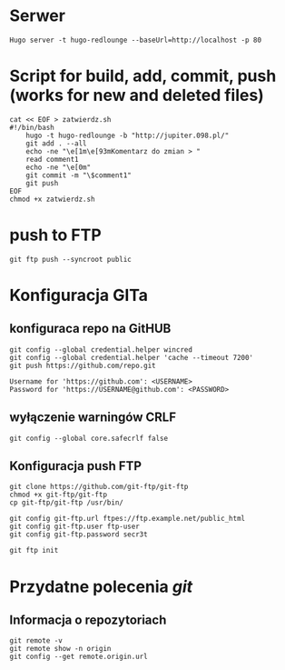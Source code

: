 # Serwer
```
Hugo server -t hugo-redlounge --baseUrl=http://localhost -p 80
```

# Script for build, add, commit, push (works for new and deleted files)
```
cat << EOF > zatwierdz.sh
#!/bin/bash
	hugo -t hugo-redlounge -b "http://jupiter.098.pl/"
	git add . --all
	echo -ne "\e[1m\e[93mKomentarz do zmian > "
	read comment1
	echo -ne "\e[0m"
	git commit -m "\$comment1"	
	git push
EOF
chmod +x zatwierdz.sh
```
 
# push to FTP
``` 
git ftp push --syncroot public 
```

# Konfiguracja GITa
## konfiguraca repo na GitHUB
```
git config --global credential.helper wincred
git config --global credential.helper 'cache --timeout 7200'
git push https://github.com/repo.git

Username for 'https://github.com': <USERNAME>
Password for 'https://USERNAME@github.com': <PASSWORD>
```
 
## wyłączenie warningów CRLF
```
git config --global core.safecrlf false 
```
## Konfiguracja push FTP
```
git clone https://github.com/git-ftp/git-ftp
chmod +x git-ftp/git-ftp
cp git-ftp/git-ftp /usr/bin/

git config git-ftp.url ftpes://ftp.example.net/public_html
git config git-ftp.user ftp-user
git config git-ftp.password secr3t

git ftp init 
```

# Przydatne polecenia *git*
## Informacja o repozytoriach
```
git remote -v  
git remote show -n origin
git config --get remote.origin.url
```